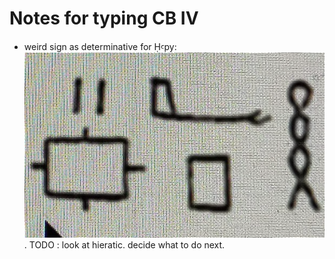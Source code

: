 # Notes for typing CB IV

- weird sign as determinative for Ḥꜥpy: ![weird sign](det_hapy.png). TODO : look at hieratic. decide what to do next.

 